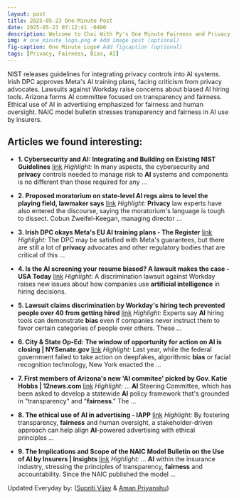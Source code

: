 ```yaml
---
layout: post
title: 2025-05-23 One-Minute Post
date: 2025-05-23 07:12:41 -0400
description: Welcome to Chai With Py's One Minute Fairness and Privacy, which aims to provide you the current happenings in the world of Fairness, Privacy, and AI.
img: # one_minute_logo.png # Add image post (optional)
fig-caption: One Minute Logo# Add figcaption (optional)
tags: [Privacy, Fairness, Bias, AI]
---
```


NIST releases guidelines for integrating privacy controls into AI systems. Irish DPC approves Meta's AI training plans, facing criticism from privacy advocates. Lawsuits against Workday raise concerns about biased AI hiring tools. Arizona forms AI committee focused on transparency and fairness. Ethical use of AI in advertising emphasized for fairness and human oversight. NAIC model bulletin stresses transparency and fairness in AI use by insurers.

## Articles we found interesting:

- **1. Cybersecurity and <b>AI</b>: Integrating and Building on Existing NIST Guidelines** [link](https://www.nist.gov/blogs/cybersecurity-insights/cybersecurity-and-ai-integrating-and-building-existing-nist-guidelines)
_Highlight:_ In many aspects, the cybersecurity and <b>privacy</b> controls needed to manage risk to <b>AI</b> systems and components is no different than those required for any&nbsp;...

- **2. Proposed moratorium on state-level <b>AI</b> regs aims to level the playing field, lawmaker says** [link](http://www.fcw.com/artificial-intelligence/2025/05/proposed-moratorium-state-level-ai-regs-aims-level-playing-field-lawmaker-says/405521/%3Foref%3Dng-homepage-river)
_Highlight:_ <b>Privacy</b> law experts have also entered the discourse, saying the moratorium&#39;s language is tough to dissect. Cobun Zweifel-Keegan, managing director&nbsp;...

- **3. Irish DPC okays Meta&#39;s EU <b>AI</b> training plans - The Register** [link](https://www.theregister.com/2025/05/22/irish_data_protection_commission_gives/)
_Highlight:_ The DPC may be satisfied with Meta&#39;s guarantees, but there are still a lot of <b>privacy</b> advocates and other regulatory bodies that are critical of this&nbsp;...

- **4. Is the <b>AI</b> screening your resume <b>biased</b>? A lawsuit makes the case - USA Today** [link](https://www.usatoday.com/story/money/2025/05/22/artificial-intelligence-hiring-bias-lawsuit/83803816007/)
_Highlight:_ A discrimination lawsuit against Workday raises new issues about how companies use <b>artificial intelligence</b> in hiring decisions.

- **5. Lawsuit claims discrimination by Workday&#39;s hiring tech prevented people over 40 from getting hired** [link](https://www.cnn.com/2025/05/22/tech/workday-ai-hiring-discrimination-lawsuit)
_Highlight:_ Experts say <b>AI</b> hiring tools can demonstrate <b>bias</b> even if companies never instruct them to favor certain categories of people over others. These&nbsp;...

- **6. City &amp; State Op-Ed: The window of opportunity for action on <b>AI</b> is closing | NYSenate.gov** [link](https://www.nysenate.gov/newsroom/articles/2025/kristen-gonzalez/city-state-op-ed-window-opportunity-action-ai-closing)
_Highlight:_ Last year, while the federal government failed to take action on deepfakes, algorithmic <b>bias</b> or facial recognition technology, New York enacted the&nbsp;...

- **7. First members of Arizona&#39;s new &#39;<b>AI</b> commitee&#39; picked by Gov. Katie Hobbs | 12news.com** [link](https://www.12news.com/article/news/local/arizona/who-is-on-gov-katie-hobbs-ai-policy-committee-phoenix-arizona/75-5cccf41c-c5db-4ef8-a5d1-eb47ee0368a0)
_Highlight:_ ... <b>AI</b> Steering Committee, which has been asked to develop a statewide <b>AI</b> policy framework that&#39;s grounded in &quot;transparency&quot; and &quot;<b>fairness</b>.&quot; The&nbsp;...

- **8. The ethical use of <b>AI</b> in advertising - IAPP** [link](https://iapp.org/news/a/the-ethical-use-of-ai-in-advertising)
_Highlight:_ By fostering transparency, <b>fairness</b> and human oversight, a stakeholder-driven approach can help align <b>AI</b>-powered advertising with ethical principles&nbsp;...

- **9. The Implications and Scope of the NAIC Model Bulletin on the Use of <b>AI</b> by Insurers | Insights** [link](https://www.hklaw.com/en/insights/publications/2025/05/the-implications-and-scope-of-the-naic-model-bulletin)
_Highlight:_ ... <b>AI</b> within the insurance industry, stressing the principles of transparency, <b>fairness</b> and accountability. Since the NAIC published the model&nbsp;...


Updated Everyday by: (<a href="https://supritivijay.github.io/">Supriti Vijay</a> & <a href="https://amanpriyanshu.github.io/">Aman Priyanshu</a>)
